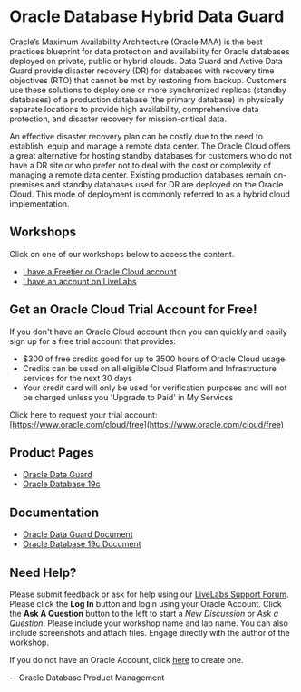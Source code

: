 # Oracle Database Hybrid Data Guard

Oracle’s Maximum Availability Architecture (Oracle MAA) is the best practices blueprint for data protection and availability for Oracle databases deployed on private, public or hybrid clouds. Data Guard and Active Data Guard provide disaster recovery (DR) for databases with recovery time objectives (RTO) that cannot be met by restoring from backup. Customers use these solutions to deploy one or more synchronized replicas (standby databases) of a production database (the primary database) in physically separate locations to provide high availability, comprehensive data protection, and disaster recovery for mission-critical data. 

An effective disaster recovery plan can be costly due to the need to establish, equip and manage a remote data center. The Oracle Cloud offers a great alternative for hosting standby databases for customers who do not have a DR site or who prefer not to deal with the cost or complexity of managing a remote data center. Existing production databases remain on-premises and standby databases used for DR are deployed on the Oracle Cloud. This mode of deployment is commonly referred to as a hybrid cloud implementation. 

## Workshops
Click on one of our workshops below to access the content.


- [I have a Freetier or Oracle Cloud account](https://oracle.github.io/learning-library/data-management-library/database/hybrid-adg/freetier/index.html)
- [I have an account on LiveLabs](https://oracle.github.io/learning-library/data-management-library/database/hybrid-adg/livelabs/index.html)


## Get an Oracle Cloud Trial Account for Free!
If you don't have an Oracle Cloud account then you can quickly and easily sign up for a free trial account that provides:
- $300 of free credits good for up to 3500 hours of Oracle Cloud usage
- Credits can be used on all eligible Cloud Platform and Infrastructure services for the next 30 days
- Your credit card will only be used for verification purposes and will not be charged unless you 'Upgrade to Paid' in My Services

Click here to request your trial account: [https://www.oracle.com/cloud/free](https://www.oracle.com/cloud/free)


## Product Pages
- [Oracle Data Guard](https://www.oracle.com/database/technologies/high-availability/dataguard.html)
- [Oracle Database 19c](https://www.oracle.com/database/)

## Documentation
- [Oracle Data Guard Document](https://docs.oracle.com/en/database/oracle/oracle-database/19/sbydb/index.html)
- [Oracle Database 19c Document](https://docs.oracle.com/en/database/oracle/oracle-database/19/books.html)

## Need Help?
Please submit feedback or ask for help using our [LiveLabs Support Forum](https://community.oracle.com/tech/developers/categories/livelabsdiscussions). Please click the **Log In** button and login using your Oracle Account. Click the **Ask A Question** button to the left to start a *New Discussion* or *Ask a Question*.  Please include your workshop name and lab name.  You can also include screenshots and attach files.  Engage directly with the author of the workshop.

If you do not have an Oracle Account, click [here](https://profile.oracle.com/myprofile/account/create-account.jspx) to create one.

-- Oracle Database Product Management
